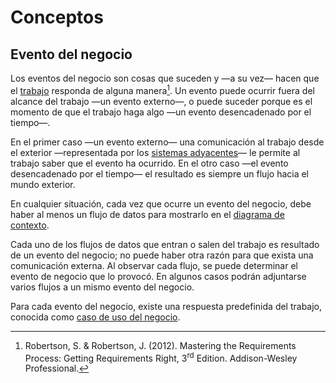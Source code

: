 
# Conceptos

## Evento del negocio

Los eventos del negocio son cosas que suceden y —a su vez— hacen que el
[trabajo](/4_Conceptos/4_Trabajo_y_area_de_trabajo.md) responda de alguna
manera[^1]. Un evento puede ocurrir fuera del alcance del trabajo —un evento
externo—, o puede suceder porque es el momento de que el trabajo haga algo —un
evento desencadenado por el tiempo—.

En el primer caso —un evento externo— una comunicación al trabajo desde el
exterior —representada por los [sistemas
adyacentes](/4_Conceptos/4_Sistema_adyacente.md)— le permite al trabajo saber
que el evento ha ocurrido. En el otro caso —el evento desencadenado por el
tiempo— el resultado es siempre un flujo hacia el mundo exterior.

En cualquier situación, cada vez que ocurre un evento del negocio, debe haber al
menos un flujo de datos para mostrarlo en el [diagrama de
contexto](/2_Tecnicas_y_herramientas/2_1_2_Diagramas_de_contexto.md).

Cada uno de los flujos de datos que entran o salen del trabajo es resultado de
un evento del negocio; no puede haber otra razón para que exista una
comunicación externa. Al observar cada flujo, se puede determinar el evento de
negocio que lo provocó. En algunos casos podrán adjuntarse varios flujos a un
mismo evento del negocio.

Para cada evento del negocio, existe una respuesta predefinida del trabajo,
conocida como [caso de uso del
negocio](/4_Conceptos/4_Caso_de_uso_del_negocio.md).

[^1]: Robertson, S. & Robertson, J. (2012). Mastering the Requirements Process:
Getting Requirements Right, 3<sup>rd</sup> Edition. Addison-Wesley Professional.
